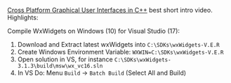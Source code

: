 [Cross Platform Graphical User Interfaces in C++](https://www.youtube.com/watch?v=FOIbK4bJKS8) best short intro video.
Highlights:

Compile WxWidgets on Windows (10) for Visual Studio (17):

1. Download and Extract latest wxWidgets into `C:\SDKs\wxWidgets-V.E.R`
2. Create Windows Environment Variable: `WXWIN=C:\SDKs\wxWidgets-V.E.R`
3. Open solution in VS, for instance `C:\SDKs\wxWidgets-3.1.3\build\msw\wx_vc16.sln`
4. In VS Do: Menu `Build` -> `Batch Build` (Select All and Build)
